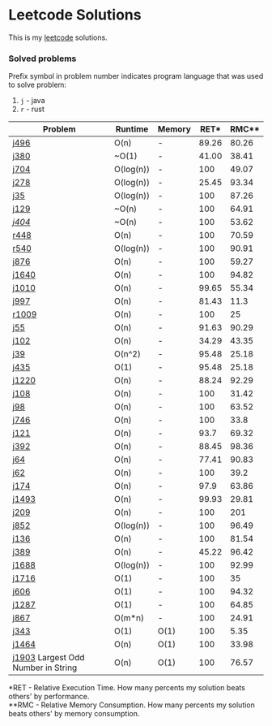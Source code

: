 # Leetcode Solutions

This is my [leetcode](https://leetcode.com/Vanderkast/) solutions.

### Solved problems

Prefix symbol in problem number indicates program language that was used to solve problem:

1. `j` - java
2. `r` - rust

| Problem                                                                                           | Runtime   | Memory | RET*  | RMC** |
|---------------------------------------------------------------------------------------------------|-----------|--------|-------|-------|
| [j496](https://leetcode.com/problems/next-greater-element-i/)                                     | O(n)      | -      | 89.26 | 80.26 |
| [j380](https://leetcode.com/problems/insert-delete-getrandom-o1/)                                 | ~O(1)     | -      | 41.00 | 38.41 |
| [j704](https://leetcode.com/problems/binary-search/)                                              | O(log(n)) | -      | 100   | 49.07 |
| [j278](https://leetcode.com/problems/first-bad-version/)                                          | O(log(n)) | -      | 25.45 | 93.34 |
| [j35](https://leetcode.com/problems/search-insert-position/)                                      | O(log(n)) | -      | 100   | 87.26 |
| [j129](https://leetcode.com/problems/sum-root-to-leaf-numbers/)                                   | ~O(n)     | -      | 100   | 64.91 |
| *[j404](https://leetcode.com/problems/sum-of-left-leaves/)*                                       | ~O(n)     | -      | 100   | 53.62 |
| [r448](https://leetcode.com/problems/find-all-numbers-disappeared-in-an-array/)                   | O(n)      | -      | 100   | 70.59 |
| [r540](https://leetcode.com/problems/single-element-in-a-sorted-array/)                           | O(log(n)) | -      | 100   | 90.91 |
| [j876](https://leetcode.com/problems/middle-of-the-linked-list/)                                  | O(n)      | -      | 100   | 59.27 |
| [j1640](https://leetcode.com/problems/check-array-formation-through-concatenation/)               | O(n)      | -      | 100   | 94.82 |
| [j1010](https://leetcode.com/problems/pairs-of-songs-with-total-durations-divisible-by-60/)       | O(n)      | -      | 99.65 | 55.34 |
| [j997](https://leetcode.com/problems/find-the-town-judge/)                                        | O(n)      | -      | 81.43 | 11.3  |
| [r1009](https://leetcode.com/problems/complement-of-base-10-integer/)                             | O(n)      | -      | 100   | 25    |
| [j55](https://leetcode.com/problems/jump-game/)                                                   | O(n)      | -      | 91.63 | 90.29 |
| [j102](https://leetcode.com/problems/binary-tree-level-order-traversal/)                          | O(n)      | -      | 34.29 | 43.35 |
| [j39](https://leetcode.com/problems/combination-sum/)                                             | O(n^2)    | -      | 95.48 | 25.18 |
| [j435](https://leetcode.com/problems/poor-pigs/)                                                  | O(1)      | -      | 95.48 | 25.18 |
| [j1220](https://leetcode.com/problems/count-vowels-permutation/)                                  | O(n)      | -      | 88.24 | 92.29 |
| [j108](https://leetcode.com/problems/convert-sorted-array-to-binary-search-tree/)                 | O(n)      | -      | 100   | 31.42 |
| [j98](https://leetcode.com/problems/validate-binary-search-tree/)                                 | O(n)      | -      | 100   | 63.52 |
| [j746](https://leetcode.com/problems/min-cost-climbing-stairs/)                                   | O(n)      | -      | 100   | 33.8  |
| [j121](https://leetcode.com/problems/best-time-to-buy-and-sell-stock/)                            | O(n)      | -      | 93.7  | 69.32 |
| [j392](https://leetcode.com/problems/is-subsequence/)                                             | O(n)      | -      | 88.45 | 98.36 |
| [j64](https://leetcode.com/problems/minimum-path-sum/)                                            | O(n)      | -      | 77.41 | 90.83 |
| [j62](https://leetcode.com/problems/unique-paths/)                                                | O(n)      | -      | 100   | 39.2  |
| [j174](https://leetcode.com/problems/dungeon-game/)                                               | O(n)      | -      | 97.9  | 63.86 |
| [j1493](https://leetcode.com/problems/longest-subarray-of-1s-after-deleting-one-element/)         | O(n)      | -      | 99.93 | 29.81 |
| [j209](https://leetcode.com/problems/minimum-size-subarray-sum/)                                  | O(n)      | -      | 100   | 201   |
| [j852](https://leetcode.com/problems/peak-index-in-a-mountain-array/)                             | O(log(n)) | -      | 100   | 96.49 |
| [j136](https://leetcode.com/problems/single-number/)                                              | O(n)      | -      | 100   | 81.54 |
| [j389](https://leetcode.com/problems/find-the-difference/)                                        | O(n)      | -      | 45.22 | 96.42 |
| [j1688](https://leetcode.com/problems/count-of-matches-in-tournament/)                            | O(log(n)) | -      | 100   | 92.99 |
| [j1716](https://leetcode.com/problems/calculate-money-in-leetcode-bank)                           | O(1)      | -      | 100   | 35    |
| [j606](https://leetcode.com/problems/construct-string-from-binary-tree/)                          | O(1)      | -      | 100   | 94.32 |
| [j1287](https://leetcode.com/problems/element-appearing-more-than-25-in-sorted-array/)            | O(1)      | -      | 100   | 64.85 |
| [j867](https://leetcode.com/problems/transpose-matrix/)                                           | O(m*n)    | -      | 100   | 24.91 |
| [j343](https://leetcode.com/problems/integer-break/)                                              | O(1)      | O(1)   | 100   | 5.35  |
| [j1464](https://leetcode.com/problems/maximum-product-of-two-elements-in-an-array/)               | O(n)      | O(1)   | 100   | 33.98 |
| [j1903](https://leetcode.com/problems/largest-odd-number-in-string/) Largest Odd Number in String | O(n)      | O(1)   | 100   | 76.57 |

*RET - Relative Execution Time. How many percents my solution beats others' by performance.  
**RMC - Relative Memory Consumption. How many percents my solution beats others' by memory consumption.
